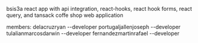 bsis3a react app with api integration, react-hooks, react hook forms, react query, and tansack coffe shop web application

members: delacruzryan --developer portugaljallenjoseph --developer tulalianmarcosdarwin --developer fernandezmartinrafael --developer
